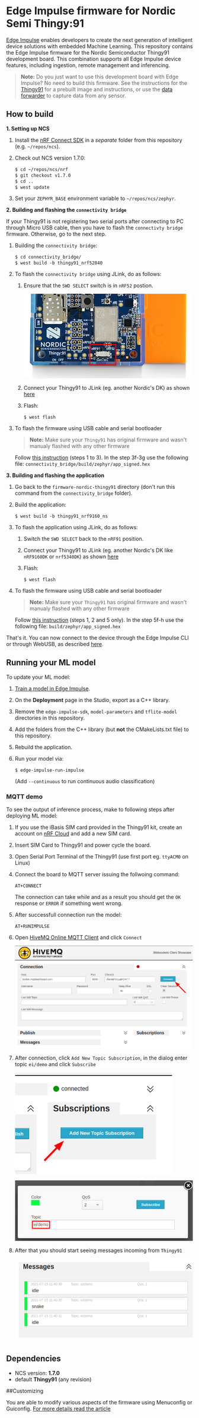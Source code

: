 # Edge Impulse firmware for Nordic Semi Thingy:91

[Edge Impulse](https://www.edgeimpulse.com) enables developers to create the next generation of intelligent device solutions with embedded Machine Learning. This repository contains the Edge Impulse firmware for the Nordic Semiconductor Thingy91 development board. This combination supports all Edge Impulse device features, including ingestion, remote management and inferencing.

> **Note:** Do you just want to use this development board with Edge Impulse? No need to build this firmware. See the instructions for the [Thingy91](https://docs.edgeimpulse.com/docs/nordic-semi-thingy91) for a prebuilt image and instructions, or use the [data forwarder](https://docs.edgeimpulse.com/docs/cli-data-forwarder) to capture data from any sensor.

## How to build

**1. Setting up NCS**

1. Install the [nRF Connect SDK](https://developer.nordicsemi.com/nRF_Connect_SDK/doc/latest/nrf/gs_installing.html) in a *separate* folder from this repository (e.g. `~/repos/ncs`).
1. Check out NCS version 1.7.0:

    ```
    $ cd ~/repos/ncs/nrf
    $ git checkout v1.7.0
    $ cd ..
    $ west update
    ```

1. Set your `ZEPHYR_BASE` environment variable to `~/repos/ncs/zephyr`.

**2. Building and flashing the `connectivity bridge`**

If your Thingy91 is not registering two serial ports after connecting to PC through Micro USB cable, then you have to flash the `connectivty bridge` firmware. Otherwise, go to the next step.

1. Building the `connectivity bridge`:

    ```
    $ cd connectivity_bridge/
    $ west build -b thingy91_nrf52840
    ```

1. To flash the `connectivity bridge` using JLink, do as follows:
    1. Ensure that the `SWD SELECT` switch is in `nRF52` postion.

        ![Thingy91 SWD SELECT switch location](./doc/thingy91-swd-select.png)

    1. Connect your Thingy91 to JLink (eg. another Nordic's DK) as shown [here](https://infocenter.nordicsemi.com/topic/ug_thingy91_gsg/UG/thingy91_gsg/updating_fw_ext_probe.html?cp=14_0_3_1)
    1. Flash:

        ```
        $ west flash
        ```

1. To flash the firmware using USB cable and serial bootloader

    > **Note:** Make sure your `Thingy91` has original firmware and wasn't manualy flashed with any other firmware

    Follow [this instruction](https://infocenter.nordicsemi.com/topic/ug_thingy91_gsg/UG/thingy91_gsg/updating_fw_usb.html?cp=14_0_3_0) (steps 1 to 3). In the step 3f-3g use the following file: `connectivity_bridge/build/zephyr/app_signed.hex`

**3. Building and flashing the application**

1. Go back to the `firmware-nordic-thingy91` directory (don't run this command from the `connectivity_bridge` folder).
1. Build the application:

    ```
    $ west build -b thingy91_nrf9160_ns
    ```

1. To flash the application using JLink, do as follows:
    1. Switch the `SWD SELECT` back to the `nRF91` position.
    1. Connect your Thingy91 to JLink (eg. another Nordic's DK like `nRF9160DK` or `nrf5340DK`) as shown [here](https://infocenter.nordicsemi.com/topic/ug_thingy91_gsg/UG/thingy91_gsg/updating_fw_ext_probe.html?cp=14_0_3_1)
    1. Flash:

        ```
        $ west flash
        ```

1. To flash the firmware using USB cable and serial bootloader

    > **Note:** Make sure your `Thingy91` has original firmware and wasn't manualy flashed with any other firmware

    Follow [this instruction](https://infocenter.nordicsemi.com/topic/ug_thingy91_gsg/UG/thingy91_gsg/updating_fw_usb.html?cp=14_0_3_0) (steps 1, 2 and 5 only). In the step 5f-h use the following file: `build/zephyr/app_signed.hex`

That's it. You can now connect to the device through the Edge Impulse CLI or through WebUSB, as described [here](https://docs.edgeimpulse.com/docs/nordic-semi-nrf5340-dk#4-setting-keys).

## Running your ML model

To update your ML model:

1. [Train a model in Edge Impulse](https://docs.edgeimpulse.com).
1. On the **Deployment** page in the Studio, export as a C++ library.
1. Remove the `edge-impulse-sdk`, `model-parameters` and `tflite-model` directories in this repository.
1. Add the folders from the C++ library (but **not** the CMakeLists.txt file) to this repository.
1. Rebuild the application.
1. Run your model via:

    ```
    $ edge-impulse-run-impulse
    ```

    (Add `--continuous` to run continuous audio classification)

### MQTT demo

To see the output of inference process, make to following steps after deploying ML model:
1. If you use the iBasis SIM card provided in the Thingy91 kit, create an account on [nRF Cloud](https://www.nrfcloud.com) and add a new SIM card.
1. Insert SIM Card to Thingy91 and power cycle the board.
1. Open Serial Port Terminal of the Thingy91 (use first port eg. `ttyACM0` on Linux)
1. Connect the board to MQTT server issuing the follwoing command:

    ```
    AT+CONNECT
    ```

    The connection can take while and as a result you should get the `OK` response or `ERROR` if something went wrong.

1. After successfull connection run the model:

    ```
    AT+RUNIMPULSE
    ```

1. Open [HiveMQ Online MQTT Client](http://www.hivemq.com/demos/websocket-client/) and click `Connect`

    ![HiveMQ Online MQTT Client](./doc/online-mqtt-client-connect.png)

1. After connection, click `Add New Topic Subscription`, in the dialog enter topic `ei/demo` and click `Subscribe`

    ![MQTT Client Subscribe](./doc/online-mqtt-client-subscribe.png)

    ![MQTT Client topic subscription](./doc/online-mqtt-client-topic.png)

1. After that you should start seeing messages incoming from `Thingy91`

    ![MQTT Client topic subscription](./doc/online-mqtt-client-messages.png)


## Dependencies
* NCS version: **1.7.0**
* default **Thingy91** (any revision)

##Customizing

You are able to modify various aspects of the firmware using Menuconfig or Guiconfig.
[For more details read the article](https://peter-ing.medium.com/building-interactive-standalone-edge-impulse-models-with-mqtt-connectivity-on-the-nordic-thingy91-8b88af2af07a)
